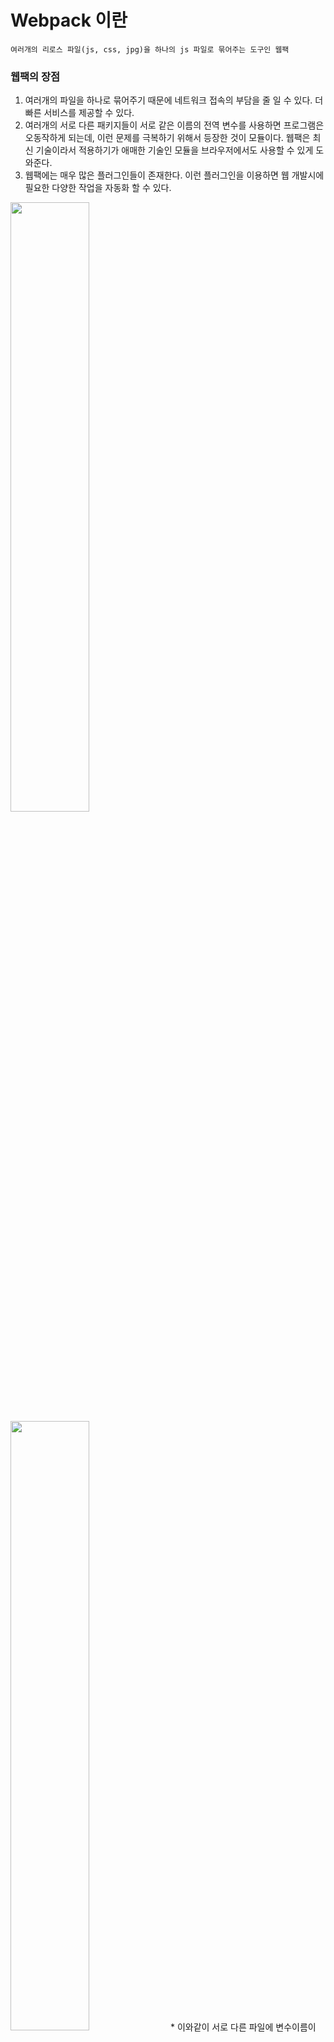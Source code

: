 # Webpack 이란
    여러개의 리로스 파일(js, css, jpg)을 하나의 js 파일로 묶어주는 도구인 웹팩

### 웹팩의 장점
1. 여러개의 파일을 하나로 묶어주기 때문에 네트워크 접속의 부담을 줄 일 수 있다. 더 빠른 서비스를 제공할 수 있다.
2. 여러개의 서로 다른 패키지들이 서로 같은 이름의 전역 변수를 사용하면 프로그램은 오동작하게 되는데, 이런 문제를
극복하기 위해서 등장한 것이 모듈이다. 웹팩은 최신 기술이라서 적용하기가 애매한 기술인 모듈을 브라우저에서도 사용할 수 있게 도와준다.
3. 웹팩에는 매우 많은 플러그인들이 존재한다. 이런 플러그인을 이용하면 웹 개발시에 필요한 다양한 작업을 자동화 할 수 있다.


<img src=https://user-images.githubusercontent.com/83282953/180798684-d0d736a4-2f58-41b6-ab69-85e1546e3d08.png width=50% height=50%> 
<img src=https://user-images.githubusercontent.com/83282953/180798483-6976d690-f9c5-4c6d-b842-29b13d207dd3.png width=50% height=50%>
* 이와같이 서로 다른 파일에 변수이름이 같아서 나중에 선언한 world.js가 기존에 있던 변수를 덮어 쓰게 된다.

* 이런 문제를 극복하기 위한 개념이 모듈이다. 모듈에 대한 기능이 최신 브라우저에는 탑재 되어있다.

### 모듈
* index.html
        <head>
            <!-- <script src="./source/hello.js"></script>
            <script src="./source/world.js"></script> -->
        </head>
        <body>
            <h1>Hello, Webpack</h1>
            <div id="root"></div>
            <script type="module">
                import './source/hello.js';
                import './source/world.js';
                document.querySelector('#root').innerHTML = word;
            </script>
        </body>
